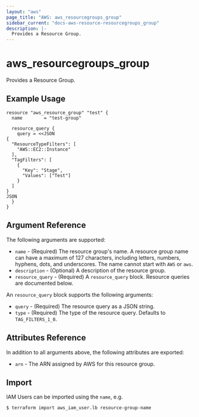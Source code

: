 ```yaml
---
layout: "aws"
page_title: "AWS: aws_resourcegroups_group"
sidebar_current: "docs-aws-resource-resourcegroups_group"
description: |-
  Provides a Resource Group.
---
```


# aws_resourcegroups_group

Provides a Resource Group.

## Example Usage

```hcl
resource "aws_resource_group" "test" {
  name        = "test-group"

  resource_query {
    query = <<JSON
{
  "ResourceTypeFilters": [
    "AWS::EC2::Instance"
  ],
  "TagFilters": [
    {
      "Key": "Stage",
      "Values": ["Test"]
    }
  ]
}
JSON
  }
}
```

## Argument Reference

The following arguments are supported:

* `name` - (Required) The resource group's name. A resource group name can have a maximum of 127 characters, including letters, numbers, hyphens, dots, and underscores. The name cannot start with `AWS` or `aws`.
* `description` - (Optional) A description of the resource group.
* `resource_query` - (Required) A `resource_query` block. Resource queries are documented below.

An `resource_query` block supports the following arguments:

* `query` - (Required) The resource query as a JSON string.
* `type` - (Required) The type of the resource query. Defaults to `TAG_FILTERS_1_0`. 

## Attributes Reference

In addition to all arguments above, the following attributes are exported:

* `arn` - The ARN assigned by AWS for this resource group.

## Import

IAM Users can be imported using the `name`, e.g.

```
$ terraform import aws_iam_user.lb resource-group-name
```
